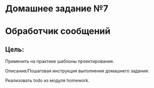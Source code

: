 # Домашнее задание №7

# Обработчик сообщений

## Цель:

Применить на практике шаблоны проектирования.

Описание/Пошаговая инструкция выполнения домашнего задания:

Реализовать todo из модуля homework.

